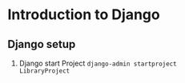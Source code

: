# Introduction to Django

## Django setup

1. Django start Project <code>django-admin startproject LibraryProject</code>
